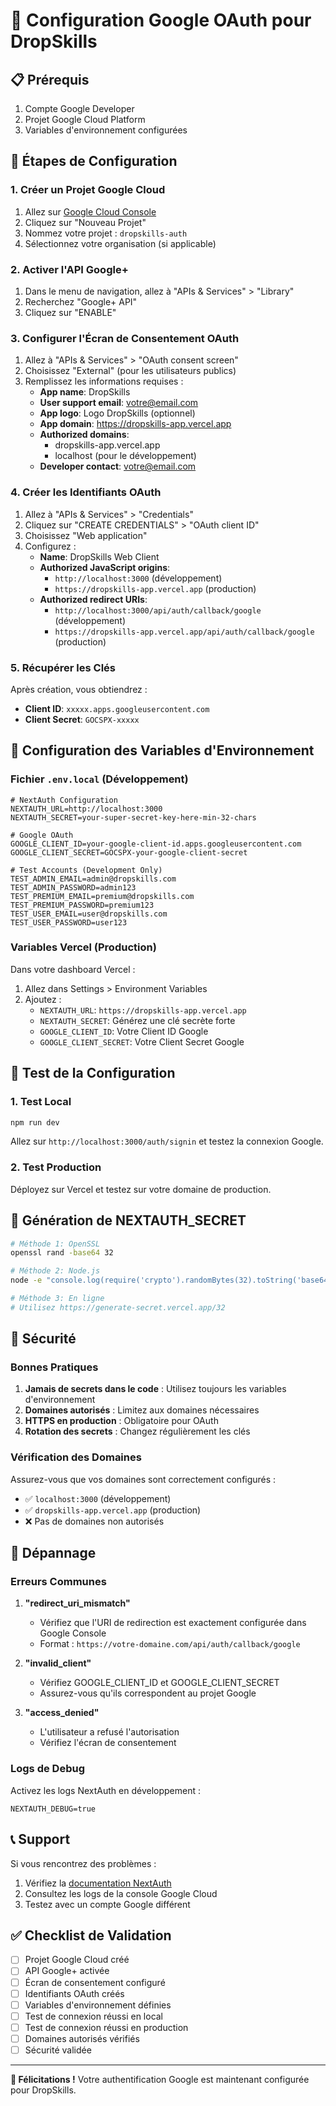# 🔧 Configuration Google OAuth pour DropSkills

## 📋 Prérequis

1. Compte Google Developer
2. Projet Google Cloud Platform
3. Variables d'environnement configurées

## 🚀 Étapes de Configuration

### 1. Créer un Projet Google Cloud

1. Allez sur [Google Cloud Console](https://console.cloud.google.com/)
2. Cliquez sur "Nouveau Projet"
3. Nommez votre projet : `dropskills-auth`
4. Sélectionnez votre organisation (si applicable)

### 2. Activer l'API Google+

1. Dans le menu de navigation, allez à "APIs & Services" > "Library"
2. Recherchez "Google+ API"
3. Cliquez sur "ENABLE"

### 3. Configurer l'Écran de Consentement OAuth

1. Allez à "APIs & Services" > "OAuth consent screen"
2. Choisissez "External" (pour les utilisateurs publics)
3. Remplissez les informations requises :
   - **App name**: DropSkills
   - **User support email**: votre@email.com
   - **App logo**: Logo DropSkills (optionnel)
   - **App domain**: https://dropskills-app.vercel.app
   - **Authorized domains**: 
     - dropskills-app.vercel.app
     - localhost (pour le développement)
   - **Developer contact**: votre@email.com

### 4. Créer les Identifiants OAuth

1. Allez à "APIs & Services" > "Credentials"
2. Cliquez sur "CREATE CREDENTIALS" > "OAuth client ID"
3. Choisissez "Web application"
4. Configurez :
   - **Name**: DropSkills Web Client
   - **Authorized JavaScript origins**:
     - `http://localhost:3000` (développement)
     - `https://dropskills-app.vercel.app` (production)
   - **Authorized redirect URIs**:
     - `http://localhost:3000/api/auth/callback/google` (développement)
     - `https://dropskills-app.vercel.app/api/auth/callback/google` (production)

### 5. Récupérer les Clés

Après création, vous obtiendrez :
- **Client ID**: `xxxxx.apps.googleusercontent.com`
- **Client Secret**: `GOCSPX-xxxxx`

## 🔐 Configuration des Variables d'Environnement

### Fichier `.env.local` (Développement)

```env
# NextAuth Configuration
NEXTAUTH_URL=http://localhost:3000
NEXTAUTH_SECRET=your-super-secret-key-here-min-32-chars

# Google OAuth
GOOGLE_CLIENT_ID=your-google-client-id.apps.googleusercontent.com
GOOGLE_CLIENT_SECRET=GOCSPX-your-google-client-secret

# Test Accounts (Development Only)
TEST_ADMIN_EMAIL=admin@dropskills.com
TEST_ADMIN_PASSWORD=admin123
TEST_PREMIUM_EMAIL=premium@dropskills.com
TEST_PREMIUM_PASSWORD=premium123
TEST_USER_EMAIL=user@dropskills.com
TEST_USER_PASSWORD=user123
```

### Variables Vercel (Production)

Dans votre dashboard Vercel :

1. Allez dans Settings > Environment Variables
2. Ajoutez :
   - `NEXTAUTH_URL`: `https://dropskills-app.vercel.app`
   - `NEXTAUTH_SECRET`: Générez une clé secrète forte
   - `GOOGLE_CLIENT_ID`: Votre Client ID Google
   - `GOOGLE_CLIENT_SECRET`: Votre Client Secret Google

## 🧪 Test de la Configuration

### 1. Test Local

```bash
npm run dev
```

Allez sur `http://localhost:3000/auth/signin` et testez la connexion Google.

### 2. Test Production

Déployez sur Vercel et testez sur votre domaine de production.

## 🔧 Génération de NEXTAUTH_SECRET

```bash
# Méthode 1: OpenSSL
openssl rand -base64 32

# Méthode 2: Node.js
node -e "console.log(require('crypto').randomBytes(32).toString('base64'))"

# Méthode 3: En ligne
# Utilisez https://generate-secret.vercel.app/32
```

## 🚨 Sécurité

### Bonnes Pratiques

1. **Jamais de secrets dans le code** : Utilisez toujours les variables d'environnement
2. **Domaines autorisés** : Limitez aux domaines nécessaires
3. **HTTPS en production** : Obligatoire pour OAuth
4. **Rotation des secrets** : Changez régulièrement les clés

### Vérification des Domaines

Assurez-vous que vos domaines sont correctement configurés :

- ✅ `localhost:3000` (développement)
- ✅ `dropskills-app.vercel.app` (production)
- ❌ Pas de domaines non autorisés

## 🐛 Dépannage

### Erreurs Communes

1. **"redirect_uri_mismatch"**
   - Vérifiez que l'URI de redirection est exactement configurée dans Google Console
   - Format : `https://votre-domaine.com/api/auth/callback/google`

2. **"invalid_client"**
   - Vérifiez GOOGLE_CLIENT_ID et GOOGLE_CLIENT_SECRET
   - Assurez-vous qu'ils correspondent au projet Google

3. **"access_denied"**
   - L'utilisateur a refusé l'autorisation
   - Vérifiez l'écran de consentement

### Logs de Debug

Activez les logs NextAuth en développement :

```env
NEXTAUTH_DEBUG=true
```

## 📞 Support

Si vous rencontrez des problèmes :

1. Vérifiez la [documentation NextAuth](https://next-auth.js.org/providers/google)
2. Consultez les logs de la console Google Cloud
3. Testez avec un compte Google différent

## ✅ Checklist de Validation

- [ ] Projet Google Cloud créé
- [ ] API Google+ activée
- [ ] Écran de consentement configuré
- [ ] Identifiants OAuth créés
- [ ] Variables d'environnement définies
- [ ] Test de connexion réussi en local
- [ ] Test de connexion réussi en production
- [ ] Domaines autorisés vérifiés
- [ ] Sécurité validée

---

**🎉 Félicitations !** Votre authentification Google est maintenant configurée pour DropSkills. 